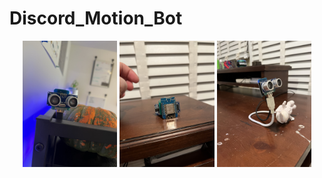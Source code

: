 # Discord_Motion_Bot

<p align="center">
  <img src= "IMG_5054.JPEG" width="30%" >
  <img src= "IMG_4519.JPEG" width="30%" >
  <img src= "IMG_4541.JPEG" width="30%" >
</p>

